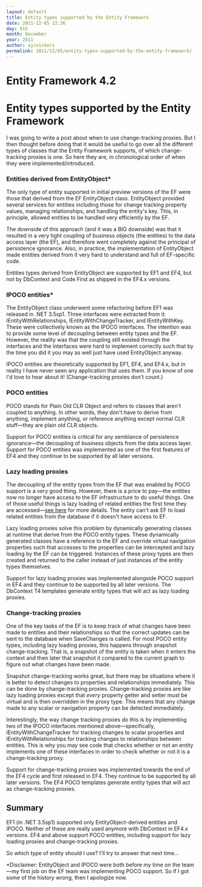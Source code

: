```yaml
---
layout: default
title: Entity types supported by the Entity Framework
date: 2011-12-05 22:36
day: 5th
month: December
year: 2011
author: ajcvickers
permalink: 2011/12/05/entity-types-supported-by-the-entity-framework/
---
```


# Entity Framework 4.2
# Entity types supported by the Entity Framework

<p>I was going to write a post about when to use change-tracking proxies. But I then thought before doing that it would be useful to go over all the different types of classes that the Entity Framework supports, of which change-tracking proxies is one. So here they are, in chronological order of when they were implemented/introduced.</p><h3>Entities derived from EntityObject*</h3>  <p>The only type of entity supported in initial preview versions of the EF were those that derived from the EF EntityObject class. EntityObject provided several services for entities including those for change tracking property values, managing relationships, and handling the entity's key. This, in principle, allowed entities to be handled very efficiently by the EF.</p>  <p>The downside of this approach (and it was a BIG downside) was that it resulted in a very tight coupling of business objects (the entities) to the data access layer (the EF), and therefore went completely against the principal of persistence ignorance. Also, in practice, the implementation of EntityObject made entities derived from it very hard to understand and full of EF-specific code.</p>  <p>Entities types derived from EntityObject are supported by EF1 and EF4, but not by DbContext and Code First as shipped in the EF4.x versions.</p>  <h3>IPOCO entities*</h3>  <p>The EntityObject class underwent some refactoring before EF1 was released in .NET 3.5sp1. Three interfaces were extracted from it: IEntityWithRelationships, IEntityWithChangeTracker, and IEntityWithKey. These were collectively known as the IPOCO interfaces. The intention was to provide some level of decoupling between entity types and the EF. However, the reality was that the coupling still existed through the interfaces and the interfaces were hard to implement correctly such that by the time you did it you may as well just have used EntityObject anyway.</p>  <p>IPOCO entities are theoretically supported by EF1, EF4, and EF4.x, but in reality I have never seen any application that uses them. If you know of one I'd love to hear about it! (Change-tracking proxies don't count.)</p>  <h3>POCO entities</h3>  <p>POCO stands for Plain Old CLR Object and refers to classes that aren't coupled to anything. In other words, they don't have to derive from anything, implement anything, or reference anything except normal CLR stuff—they are plain old CLR objects.</p>  <p>Support for POCO entities is critical for any semblance of persistence ignorance—the decoupling of business objects from the data access layer. Support for POCO entities was implemented as one of the first features of EF4 and they continue to be supported by all later versions.</p>  <h3>Lazy loading proxies</h3>  <p>The decoupling of the entity types from the EF that was enabled by POCO support is a very good thing. However, there is a price to pay—the entities now no longer have access to the EF infrastructure to do useful things. One of those useful things is lazy loading of related entities the first time they are accessed—<a href="https://docs.microsoft.com/archive/blogs/adonet/using-dbcontext-in-ef-4-1-part-6-loading-related-entities">see here</a> for more details. The entity can't ask EF to load related entities from the database if it doesn't have access to EF.</p>  <p>Lazy loading proxies solve this problem by dynamically generating classes at runtime that derive from the POCO entity types. These dynamically generated classes have a reference to the EF and override virtual navigation properties such that accesses to the properties can be intercepted and lazy loading by the EF can be triggered. Instances of these proxy types are then created and returned to the caller instead of just instances of the entity types themselves.</p>  <p>Support for lazy loading proxies was implemented alongside POCO support in EF4 and they continue to be supported by all later versions. The DbContext T4 templates generate entity types that will act as lazy loading proxies.</p>  <h3>Change-tracking proxies</h3>  <p>One of the key tasks of the EF is to keep track of what changes have been made to entities and their relationships so that the correct updates can be sent to the database when SaveChanges is called. For most POCO entity types, including lazy loading proxies, this happens through snapshot change-tracking. That is, a snapshot of the entity is taken when it enters the context and then later that snapshot it compared to the current graph to figure out what changes have been made.</p>  <p>Snapshot change-tracking works great, but there may be situations where it is better to detect changes to properties and relationships immediately. This can be done by change-tracking proxies. Change-tracking proxies are like lazy loading proxies except that <em>every</em> property getter and setter must be virtual and is then overridden in the proxy type. This means that any change made to any scalar or navigation property can be detected immediately.</p>  <p>Interestingly, the way change tracking proxies do this is by implementing two of the IPOCO interfaces mentioned above—specifically, IEntityWithChangeTracker for tracking changes to scalar properties and IEntityWithRelationships for tracking changes to relationships between entities. This is why you may see code that checks whether or not an entity implements one of these interfaces in order to check whether or not it is a change-tracking proxy.</p>  <p>Support for change-tracking proxies was implemented towards the end of the EF4 cycle and first released in EF4. They continue to be supported by all later versions. The EF4 POCO templates generate entity types that will act as change-tracking proxies.</p>  <h2>Summary</h2>  <p>EF1 (in .NET 3.5sp1) supported only EntityObject-derived entities and IPOCO. Neither of these are really used anymore with DbContext in EF4.x versions. EF4 and above support POCO entities, including support for lazy loading proxies and change-tracking proxies.</p>  <p>So which type of entity should I use? I'll try to answer that next time…</p>    <p>*Disclaimer: EntityObject and IPOCO were both before my time on the team—my first job on the EF team was implementing POCO support. So if I got some of the history wrong, then I apologize now.</p>
